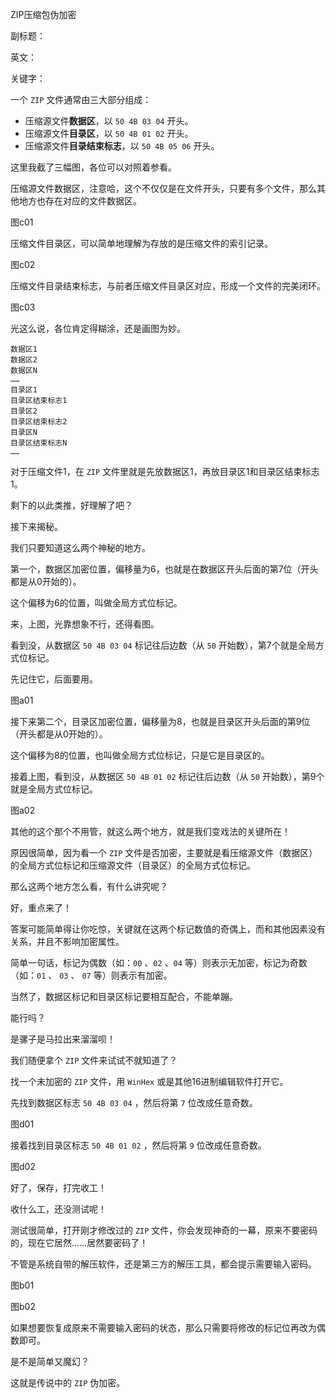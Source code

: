 ZIP压缩包伪加密

副标题：

英文：

关键字：













一个 `ZIP` 文件通常由三大部分组成：

* 压缩源文件**数据区**，以 `50 4B 03 04` 开头。
* 压缩源文件**目录区**，以 `50 4B 01 02` 开头。
* 压缩源文件**目录结束标志**，以 `50 4B 05 06` 开头。



这里我截了三幅图，各位可以对照着参看。



压缩源文件数据区，注意哈，这个不仅仅是在文件开头，只要有多个文件，那么其他地方也存在对应的文件数据区。

图c01



压缩文件目录区，可以简单地理解为存放的是压缩文件的索引记录。

图c02



压缩文件目录结束标志，与前者压缩文件目录区对应，形成一个文件的完美闭环。

图c03



光这么说，各位肯定得糊涂，还是画图为妙。

```
数据区1
数据区2
数据区N
……
目录区1
目录区结束标志1
目录区2
目录区结束标志2
目录区N
目录区结束标志N
……
```



对于压缩文件1，在 `ZIP` 文件里就是先放数据区1，再放目录区1和目录区结束标志1。

剩下的以此类推，好理解了吧？



接下来揭秘。

我们只要知道这么两个神秘的地方。



第一个，数据区加密位置，偏移量为6，也就是在数据区开头后面的第7位（开头都是从0开始的）。

这个偏移为6的位置，叫做全局方式位标记。

来，上图，光靠想象不行，还得看图。

看到没，从数据区 `50 4B 03 04` 标记往后边数（从 `50` 开始数），第7个就是全局方式位标记。

先记住它，后面要用。

图a01



接下来第二个，目录区加密位置，偏移量为8，也就是目录区开头后面的第9位（开头都是从0开始的）。

这个偏移为8的位置，也叫做全局方式位标记，只是它是目录区的。

接着上图，看到没，从数据区 `50 4B 01 02` 标记往后边数（从 `50` 开始数），第9个就是全局方式位标记。

图a02



其他的这个那个不用管，就这么两个地方，就是我们变戏法的关键所在！

原因很简单，因为看一个 `ZIP` 文件是否加密，主要就是看压缩源文件（数据区）的全局方式位标记和压缩源文件（目录区）的全局方式位标记。

那么这两个地方怎么看，有什么讲究呢？

好，重点来了！

答案可能简单得让你吃惊，关键就在这两个标记数值的奇偶上，而和其他因素没有关系，并且不影响加密属性。

简单一句话，标记为偶数（如：`00` 、`02` 、`04` 等）则表示无加密，标记为奇数（如：`01` 、 `03` 、 `07` 等）则表示有加密。

当然了，数据区标记和目录区标记要相互配合，不能单蹦。



能行吗？

是骡子是马拉出来溜溜呗！

我们随便拿个 `ZIP` 文件来试试不就知道了？



找一个未加密的 `ZIP` 文件，用 `WinHex` 或是其他16进制编辑软件打开它。

先找到数据区标志 `50 4B 03 04` ，然后将第 `7` 位改成任意奇数。

图d01



接着找到目录区标志 `50 4B 01 02` ，然后将第 `9` 位改成任意奇数。

图d02



好了，保存，打完收工！

收什么工，还没测试呢！

测试很简单，打开刚才修改过的 `ZIP` 文件，你会发现神奇的一幕，原来不要密码的，现在它居然……居然要密码了！

不管是系统自带的解压软件，还是第三方的解压工具，都会提示需要输入密码。

图b01

图b02



如果想要恢复成原来不需要输入密码的状态，那么只需要将修改的标记位再改为偶数即可。

是不是简单又魔幻？

这就是传说中的 `ZIP` 伪加密。



































